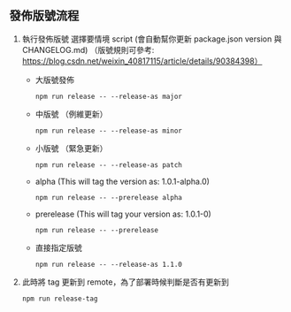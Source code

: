
## 發佈版號流程
1. 執行發佈版號 選擇要情境 script (會自動幫你更新 package.json version 與 CHANGELOG.md) （版號規則可參考: https://blog.csdn.net/weixin_40817115/article/details/90384398）
    - 大版號發佈

      ```
      npm run release -- --release-as major
      ```

    - 中版號 （例維更新）

      ```
      npm run release -- --release-as minor
      ```

    - 小版號 （緊急更新）

      ```
      npm run release -- --release-as patch
      ```

    - alpha (This will tag the version as: 1.0.1-alpha.0)

      ```
      npm run release -- --prerelease alpha
      ```

    - prerelease (This will tag your version as: 1.0.1-0)

      ```
      npm run release -- --prerelease
      ```
    - 直接指定版號

      ```
      npm run release -- --release-as 1.1.0
      ```
3. 此時將 tag 更新到 remote，為了部署時候判斷是否有更新到
    ```
    npm run release-tag
    ```
